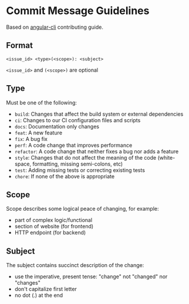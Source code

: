 Commit Message Guidelines
=========================
Based on [angular-cli](https://github.com/angular/angular-cli/blob/master/CONTRIBUTING.md#commit) contributing guide.

Format
------
```
<issue_id> <type>(<scope>): <subject>
```
`<issue_id>` and `(<scope>)` are optional

Type
----
Must be one of the following:
* `build`: Changes that affect the build system or external dependencies
* `ci`: Changes to our CI configuration files and scripts
* `docs`: Documentation only changes
* `feat`: A new feature
* `fix`: A bug fix
* `perf`: A code change that improves performance
* `refactor`: A code change that neither fixes a bug nor adds a feature
* `style`: Changes that do not affect the meaning of the code (white-space, formatting, missing semi-colons, etc)
* `test`: Adding missing tests or correcting existing tests
* `chore`: If none of the above is appropriate

Scope
-----
Scope describes some logical peace of changing, for example:
* part of complex logic/functional
* section of website (for frontend)
* HTTP endpoint (for backend)

Subject
-------
The subject contains succinct description of the change:
* use the imperative, present tense: "change" not "changed" nor "changes"
* don't capitalize first letter
* no dot (.) at the end